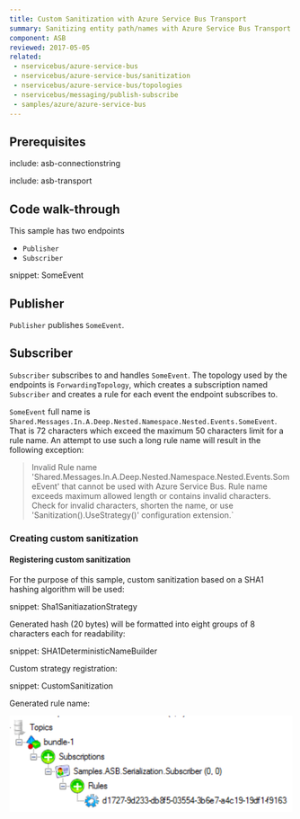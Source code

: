 ```yaml
---
title: Custom Sanitization with Azure Service Bus Transport
summary: Sanitizing entity path/names with Azure Service Bus Transport.
component: ASB
reviewed: 2017-05-05
related:
 - nservicebus/azure-service-bus
 - nservicebus/azure-service-bus/sanitization
 - nservicebus/azure-service-bus/topologies
 - nservicebus/messaging/publish-subscribe
 - samples/azure/azure-service-bus
---
```



## Prerequisites

include: asb-connectionstring


include: asb-transport


## Code walk-through

This sample has two endpoints

* `Publisher`
* `Subscriber`

snippet: SomeEvent


## Publisher

`Publisher` publishes `SomeEvent`.


## Subscriber

`Subscriber` subscribes to and handles `SomeEvent`. The topology used by the endpoints is `ForwardingTopology`, which creates a subscription named `Subscriber` and creates a rule for each event the endpoint subscribes to.

`SomeEvent` full name is `Shared.Messages.In.A.Deep.Nested.Namespace.Nested.Events.SomeEvent`. That is 72 characters which exceed the maximum 50 characters limit for a rule name. An attempt to use such a long rule name will result in the following exception:

> Invalid Rule name 'Shared.Messages.In.A.Deep.Nested.Namespace.Nested.Events.SomeEvent' that cannot be used with Azure Service Bus. Rule name exceeds maximum allowed length or contains invalid characters. Check for invalid characters, shorten the name, or use 'Sanitization().UseStrategy<ISanitizationStrategy>()' configuration extension.`


### Creating custom sanitization


#### Registering custom sanitization

For the purpose of this sample, custom sanitization based on a SHA1 hashing algorithm will be used:

snippet: Sha1SanitiazationStrategy

Generated hash (20 bytes) will be formatted into eight groups of 8 characters each for readability:

snippet: SHA1DeterministicNameBuilder

Custom strategy registration:

snippet: CustomSanitization

Generated rule name:

![](images/rule.png)
